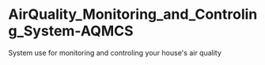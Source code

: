 # AirQuality_Monitoring_and_Controling_System-AQMCS
System use for monitoring and controling your house's air quality
